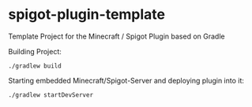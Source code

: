 # spigot-plugin-template
Template Project for the Minecraft / Spigot Plugin based on Gradle

Building Project:

`./gradlew build`


Starting embedded Minecraft/Spigot-Server and deploying plugin into it:

`./gradlew startDevServer`
